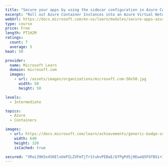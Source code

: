 ```yaml
---
title: "Secure your apps by using the sidecar configuration in Azure Container Instances"
excerpt: "Roll out Azure Container Instances into an Azure Virtual Network. You will evolve a basic container group into a more sophisticated configuration leveraging sidecar and initialization containers, as well as use private link to access other Azure PaaS resources."
webUrl: https://docs.microsoft.com/en-us/learn/modules/secure-apps-azure-container-instances-sidecar/
type: course
price: Free
length: PT1H2M
ratings:
  count: 7
  average: 5
heat: 50

provider:
  name: Microsoft Learn
  domain: microsoft.com
  images:
    - url: /assets/images/organizations/microsoft.com-50x50.jpg
      width: 50
      height: 50

levels:
  - Intermediate

topics:
  - Azure
  - Containers

images:
  - url: https://docs.microsoft.com/learn/achievements/generic-badge-social.png
    width: 640
    height: 320
    isCached: true

secured: "VRoi39H3x456ElxUePILZVFmTjTr1tubvPEBaE/QfPgPd5j9EwaQ5FOfB5i+I3PD9PF6GDQeWQLSXTjChtw86UDUDrQvKr5Uw9/EsnMFmkleVWHdHd/um2zNkxXeeixIbHRUuWNrUxhoILso5jENaxj8L2hR35h6bxA9Td9Af94Eu+7NN9lEdbRSC2wOhZHRwLYH/xhdC8rD1L+3dKyYg4Y5vowra2w2M5XpXywdrpBNupZglzBT4GLpjTBoKrGz1gI22DPUZxg7z880RvXnY/tGEO+hoNXiJHXdXR3OtlixuhZgpeVKgZjuxfHPXaxt6Ra3MxpR2XVAaB4wz06zv+EqGerw02pbvZXTCkDi90b0VJ5zGorit/T7cpYbP1SSkYUFWmPonwd5EN5yYvg335JgcPcxwKj3s8qmovxiQDk=;Mo07lQ6GHXnwWu18NyJLvw=="
---
```


